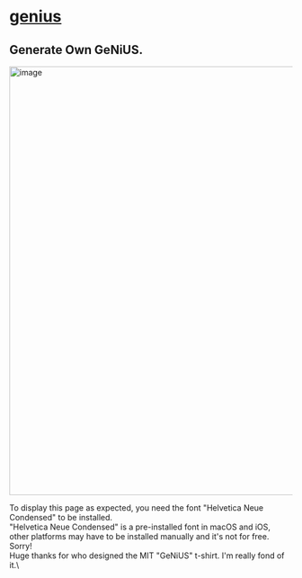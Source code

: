 # [genius](https://mugisus.com/genius)
## Generate Own GeNiUS.
<img width="763" alt="image" src="https://user-images.githubusercontent.com/42643211/156334212-f271963d-a09c-4417-983c-49711af57efe.png">

To display this page as expected, you need the font "Helvetica Neue Condensed" to be installed.\
"Helvetica Neue Condensed" is a pre-installed font in macOS and iOS,\
other platforms may have to be installed manually and it's not for free. Sorry!\
Huge thanks for who designed the MIT "GeNiUS" t-shirt. I'm really fond of it.\
